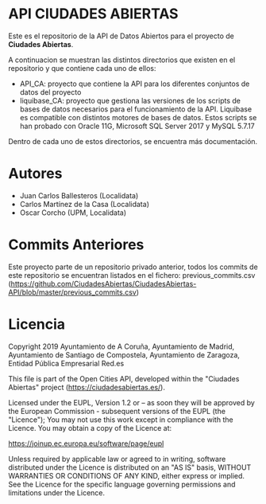 # API CIUDADES ABIERTAS

Este es el repositorio de la API de Datos Abiertos para el proyecto de **Ciudades Abiertas**.

A continuacion se muestran las distintos directorios que existen en el repositorio y que contiene cada uno de ellos:

 - API_CA: proyecto que contiene la API para los diferentes conjuntos de datos del proyecto
 - liquibase_CA: proyecto que gestiona las versiones de los scripts de bases de datos necesarios para el funcionamiento de la API. Liquibase es compatible con distintos motores de bases de datos. Estos scripts se han probado con Oracle 11G, Microsoft SQL Server 2017 y MySQL 5.7.17

Dentro de cada uno de estos directorios, se encuentra más documentación.

# Autores
 - Juan Carlos Ballesteros (Localidata)
 - Carlos Martínez de la Casa (Localidata)
 - Oscar Corcho (UPM, Localidata)
 
# Commits Anteriores

Este proyecto parte de un repositorio privado anterior, todos los commits de este repositorio se encuentran listados en el fichero: previous_commits.csv (https://github.com/CiudadesAbiertas/CiudadesAbiertas-API/blob/master/previous_commits.csv)


# Licencia
Copyright 2019 Ayuntamiento de A Coruña, Ayuntamiento de Madrid, Ayuntamiento de Santiago de Compostela, Ayuntamiento de Zaragoza, Entidad Pública Empresarial Red.es

This file is part of the Open Cities API, developed within the "Ciudades Abiertas" project (https://ciudadesabiertas.es/).

Licensed under the EUPL, Version 1.2 or – as soon they will be approved by the European Commission - subsequent versions of the EUPL (the "Licence");
You may not use this work except in compliance with the Licence.
You may obtain a copy of the Licence at:

https://joinup.ec.europa.eu/software/page/eupl

Unless required by applicable law or agreed to in writing, software distributed under the Licence is distributed on an "AS IS" basis,
WITHOUT WARRANTIES OR CONDITIONS OF ANY KIND, either express or implied.
See the Licence for the specific language governing permissions and limitations under the Licence.